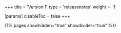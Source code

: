 +++
title = 'Version 1'
type = 'releasenotes'
weight = -1

[params]
  disableToc = false
+++

{{% pages showhidden="true" showdivider="true" %}}
